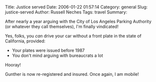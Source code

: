 Title: Justice served
Date: 2006-01-22 01:57:14
Category: general
Slug: justice-served
Author: Russell Neches
Tags: travel
Summary: 


After nearly a year arguing with the City of Los Angeles Parking
Authority (or whatever they call themselves), I'm finally vindicated!

Yes, folks, you *can* drive your car without a front plate in the state
of California, provided:

-   Your plates were issued before 1987
-   You don't mind arguing with bureaucrats a lot

Hooray!

Gunther is now re-registered and insured. Once again, I am mobile!
